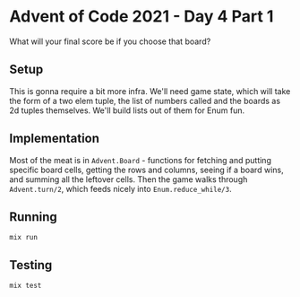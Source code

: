 # Advent of Code 2021 - Day 4 Part 1

What will your final score be if you choose that board?

## Setup

This is gonna require a bit more infra. We'll need game state, which will take
the form of a two elem tuple, the list of numbers called and the boards as 2d
tuples themselves. We'll build lists out of them for Enum fun.

## Implementation

Most of the meat is in `Advent.Board` - functions for fetching and putting
specific board cells, getting the rows and columns, seeing if a board wins, and
summing all the leftover cells. Then the game walks through `Advent.turn/2`,
which feeds nicely into `Enum.reduce_while/3`.

## Running

`mix run`

## Testing

`mix test`